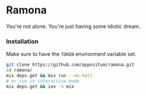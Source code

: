 # Ramona
You're not alone. You're just having some idiotic dream.

### Installation
Make sure to have the `TOKEN` environment variable set.

```bash
git clone https://github.com/appositum/ramona.git
cd ramona/
mix deps.get && mix run --no-halt
# or run in interactive mode
mix deps.get && iex -S mix
```
